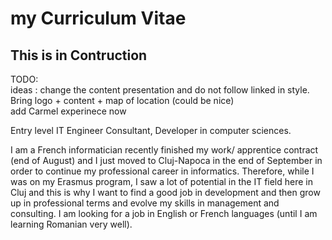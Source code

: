 # my Curriculum Vitae

## This is in Contruction

TODO:  
ideas : change the content presentation and do not follow linked in style. Bring logo + content + map of location (could be nice)  
add Carmel experinece now

Entry level IT Engineer Consultant, Developer in computer sciences.  

I am a French informatician recently finished my work/ apprentice contract (end of August) and I just moved to Cluj-Napoca in the end of September in order to continue my professional career in informatics. Therefore, while I was on my Erasmus program, I saw a lot of potential in the IT field here in Cluj and this is why I want to find a good job in development and then grow up in professional terms and evolve my skills in management and consulting.
I am looking for a job in English or French languages (until I am learning Romanian very well).